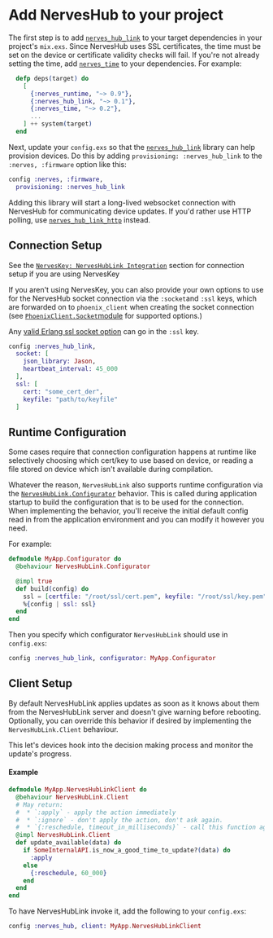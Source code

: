 # Add NervesHub to your project

The first step is to add [`nerves_hub_link`](https://github.com/nerves-hub/nerves_hub_link) to your target dependencies in your project's `mix.exs`. Since NervesHub uses SSL certificates, the time must be set on the device or certificate validity checks will fail. If you're not already setting the time, add [`nerves_time`](https://hex.pm/packages/nerves_time) to your dependencies. For example:

>

```elixir
  defp deps(target) do
    [
      {:nerves_runtime, "~> 0.9"},
      {:nerves_hub_link, "~> 0.1"},
      {:nerves_time, "~> 0.2"},
      ...
    ] ++ system(target)
  end
```

Next, update your `config.exs` so that the [`nerves_hub_link`](https://github.com/nerves-hub/nerves_hub_link) library can help provision devices. Do this by adding `provisioning: :nerves_hub_link` to the `:nerves, :firmware` option like this:

```elixir
config :nerves, :firmware,
  provisioning: :nerves_hub_link
```

Adding this library will start a long-lived websocket connection with NervesHub for communicating device updates. If you'd rather use HTTP polling, use [`nerves_hub_link_http`](https://github.com/nerves-hub/nerves_hub_link_http) instead.

## Connection Setup

See the [`NervesKey: NervesHubLink Integration`](../../nerves-key/integration-with-nerveshublink.md#integration-with-your-nerves-project) section for connection setup if you are using NervesKey

If you aren't using NervesKey, you can also provide your own options to use for the NervesHub socket connection via the `:socket`and `:ssl` keys, which are forwarded on to `phoenix_client` when creating the socket connection \(see [`PhoenixClient.Socket`module](https://github.com/mobileoverlord/phoenix_client/blob/master/lib/phoenix_client/socket.ex#L57-L91) for supported options.\)

Any [valid Erlang ssl socket option](http://erlang.org/doc/man/ssl.html#TLS/DTLS%20OPTION%20DESCRIPTIONS%20-%20COMMON%20for%20SERVER%20and%20CLIENT) can go in the `:ssl` key.

```elixir
config :nerves_hub_link,
  socket: [
    json_library: Jason,
    heartbeat_interval: 45_000
  ],
  ssl: [
    cert: "some_cert_der",
    keyfile: "path/to/keyfile"
  ]
```

## Runtime Configuration

Some cases require that connection configuration happens at runtime like selectively choosing which cert/key to use based on device, or reading a file stored on device which isn't available during compilation.

Whatever the reason, `NervesHubLink` also supports runtime configuration via the [`NervesHubLink.Configurator`](https://github.com/nerves-hub/nerves_hub_link/blob/master/lib/nerves_hub_link/configurator.ex) behavior. This is called during application startup to build the configuration that is to be used for the connection. When implementing the behavior, you'll receive the initial default config read in from the application environment and you can modify it however you need.

For example:

```elixir
defmodule MyApp.Configurator do
  @behaviour NervesHubLink.Configurator

  @impl true
  def build(config) do
    ssl = [certfile: "/root/ssl/cert.pem", keyfile: "/root/ssl/key.pem"]
    %{config | ssl: ssl}
  end
end
```

Then you specify which configurator `NervesHubLink` should use in `config.exs`:

```elixir
config :nerves_hub_link, configurator: MyApp.Configurator
```

## Client Setup

By default NervesHubLink applies updates as soon as it knows about them from the NervesHubLink server and doesn't give warning before rebooting. Optionally, you can override this behavior if desired by implementing the `NervesHubLink.Client` behaviour. 

This let's devices hook into the decision making process and monitor the update's progress.

#### Example

```elixir
defmodule MyApp.NervesHubLinkClient do
  @behaviour NervesHubLink.Client
  # May return:
  #  * `:apply` - apply the action immediately
  #  * `:ignore` - don't apply the action, don't ask again.
  #  * `{:reschedule, timeout_in_milliseconds}` - call this function again later.
  @impl NervesHubLink.Client
  def update_available(data) do
    if SomeInternalAPI.is_now_a_good_time_to_update?(data) do
      :apply
    else
      {:reschedule, 60_000}
    end
  end
end
```

To have NervesHubLink invoke it, add the following to your `config.exs`:

```elixir
config :nerves_hub, client: MyApp.NervesHubLinkClient
```

